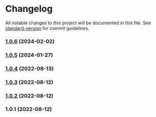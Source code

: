 # Changelog

All notable changes to this project will be documented in this file. See [standard-version](https://github.com/conventional-changelog/standard-version) for commit guidelines.

### [1.0.6](https://github.com/jbtronics/bs-treeview/compare/v1.0.5...v1.0.6) (2024-02-02)

### [1.0.5](https://github.com/jbtronics/bs-treeview/compare/v1.0.4...v1.0.5) (2024-01-27)

### [1.0.4](https://github.com/jbtronics/bs-treeview/compare/v1.0.3...v1.0.4) (2022-08-13)

### [1.0.3](https://github.com/jbtronics/bs-treeview/compare/v1.0.2...v1.0.3) (2022-08-12)

### [1.0.2](https://github.com/jbtronics/bs-treeview/compare/v1.0.1...v1.0.2) (2022-08-12)

### 1.0.1 (2022-08-12)
